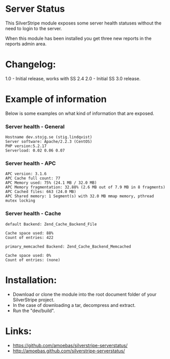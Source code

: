 # Server Status

This SilverStripe module exposes some server health statuses without the need to login to the server.

When this module has been installed you get three new reports in the reports admin area.

# Changelog:
1.0 - Initial release, works with SS 2.4
2.0 - Initial SS 3.0 release.

# Example of information

Below is some examples on what kind of information that are exposed.

### Server health - General

    Hostname dev.stojg.se (stig.lindqvist)
    Server software: Apache/2.2.3 (CentOS)
    PHP version:5.2.17
    Serverload: 0.02 0.06 0.07

### Server health - APC

    APC version: 3.1.6
    APC Cache full count: 77
    APC Memory used: 75% (24.1 MB / 32.0 MB)
    APC Memory fragmentation: 32.88% (2.6 MB out of 7.9 MB in 8 fragments)
    APC Cached files: 663 (24.0 MB)
    APC Shared memory: 1 Segment(s) with 32.0 MB mmap memory, pthread mutex locking

### Server health - Cache

    default Backend: Zend_Cache_Backend_File

    Cache space used: 88%
    Count of entries: 422

    primary_memcached Backend: Zend_Cache_Backend_Memcached

    Cache space used: 0%
    Count of entries: (none)

# Installation:

 - Download or clone the module into the root document folder of your SilverStripe project.
 - In the case of downloading a tar, decompress and extract.
 - Run the "dev/build".

# Links:

- https://github.com/amoebas/silverstripe-serverstatus/
- http://amoebas.github.com/silverstripe-serverstatus/